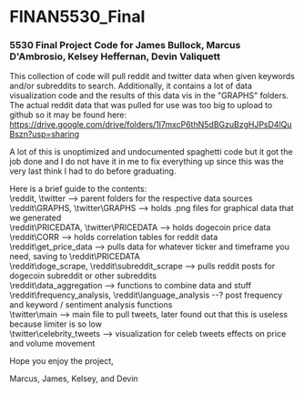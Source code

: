 # FINAN5530_Final

### 5530 Final Project Code for James Bullock, Marcus D'Ambrosio, Kelsey Heffernan, Devin Valiquett

This collection of code will pull reddit and twitter data when given keywords and/or subreddits to search. Additionally, it contains a lot of data visualization code and the results of this data vis in the "GRAPHS" folders. The actual reddit data that was pulled for use was too big to upload to github so it may be found here:
https://drive.google.com/drive/folders/1l7mxcP6thN5dBGzuBzgHJPsD4lQuBszn?usp=sharing

A lot of this is unoptimized and undocumented spaghetti code but it got the job done and I do not have it in me to fix everything up since this was the very last think I had to do before graduating.

Here is a brief guide to the contents:<br>
\reddit, \twitter --> parent folders for the respective data sources <br>
\reddit\GRAPHS, \twitter\GRAPHS --> holds .png files for graphical data that we generated <br>
\reddit\PRICEDATA, \twitter\PRICEDATA --> holds dogecoin price data<br>
\reddit\CORR --> holds correlation tables for reddit data<br>
\reddit\get_price_data --> pulls data for whatever ticker and timeframe you need, saving to \reddit\PRICEDATA<br>
\reddit\doge_scrape, \reddit\subreddit_scrape --> pulls reddit posts for dogecoin subreddit or other subreddits <br>
\reddit\data_aggregation --> functions to combine data and stuff <br>
\reddit\frequency_analysis, \reddit\language_analysis --? post frequency and keyword / sentiment analysis functions<br>
\twitter\main --> main file to pull tweets, later found out that this is useless because limiter is so low<br>
\twitter\celebrity_tweets --> visualization for celeb tweets effects on price and volume movement 

Hope you enjoy the project,

Marcus, James, Kelsey, and Devin
